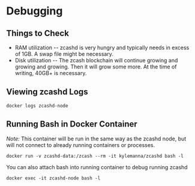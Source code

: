 # Debugging

## Things to Check

* RAM utilization -- zcashd is very hungry and typically needs in excess of 1GB.  A swap file might be necessary.
* Disk utilization -- The zcash blockchain will continue growing and growing and growing.  Then it will grow some more.  At the time of writing, 40GB+ is necessary.

## Viewing zcashd Logs

    docker logs zcashd-node


## Running Bash in Docker Container

*Note:* This container will be run in the same way as the zcashd node, but will not connect to already running containers or processes.

    docker run -v zcashd-data:/zcash --rm -it kylemanna/zcashd bash -l

You can also attach bash into running container to debug running zcashd

    docker exec -it zcashd-node bash -l
